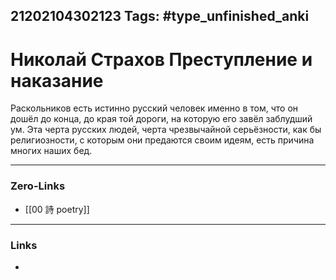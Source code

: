 21202104302123
Tags: #type_unfinished_anki
---
# Николай Страхов Преступление и наказание

Раскольников есть истинно русский человек именно в том, что он дошёл до конца, до края той дороги, на которую его завёл заблудший ум. Эта черта русских людей, черта чрезвычайной серьёзности, как бы религиозности, с которым они предаются своим идеям, есть причина многих наших бед.

---
### Zero-Links
- [[00 詩 poetry]]
---
### Links
-